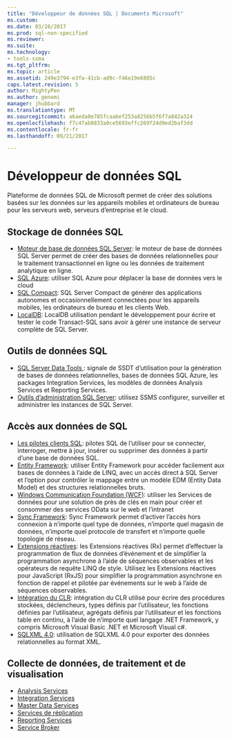 ```yaml
---
title: "Développeur de données SQL | Documents Microsoft"
ms.custom: 
ms.date: 03/28/2017
ms.prod: sql-non-specified
ms.reviewer: 
ms.suite: 
ms.technology:
- tools-ssma
ms.tgt_pltfrm: 
ms.topic: article
ms.assetid: 249e3794-e3fa-41cb-ad9c-f46e19e6805c
caps.latest.revision: 5
author: MightyPen
ms.author: genemi
manager: jhubbard
ms.translationtype: MT
ms.sourcegitcommit: a6aeda8e785fcaabef253a8256b5f6f7a842a324
ms.openlocfilehash: f7c47ab0833a0ce5693effc269f24d9ed2baf3dd
ms.contentlocale: fr-fr
ms.lasthandoff: 09/21/2017

---
```

# <a name="sql-data-developer"></a>Développeur de données SQL
Plateforme de données SQL de Microsoft permet de créer des solutions basées sur les données sur les appareils mobiles et ordinateurs de bureau pour les serveurs web, serveurs d’entreprise et le cloud.  

## <a name="sql-data-storage"></a>Stockage de données SQL
* [Moteur de base de données SQL Server](../database-engine/configure-windows/sql-server-database-engine.md): le moteur de base de données SQL Server permet de créer des bases de données relationnelles pour le traitement transactionnel en ligne ou les données de traitement analytique en ligne. 
* [SQL Azure](https://docs.microsoft.com/azure/sql-database/): utiliser SQL Azure pour déplacer la base de données vers le cloud 
* [SQL Compact](https://www.microsoft.com/en-us/download/details.aspx?id=17876): SQL Server Compact de générer des applications autonomes et occasionnellement connectées pour les appareils mobiles, les ordinateurs de bureau et les clients Web.
* [LocalDB](../database-engine/configure-windows/sql-server-2016-express-localdb.md): LocalDB utilisation pendant le développement pour écrire et tester le code Transact-SQL sans avoir à gérer une instance de serveur complète de SQL Server.

## <a name="sql-data-tools"></a>Outils de données SQL
* [SQL Server Data Tools ](../ssdt/download-sql-server-data-tools-ssdt.md) : signale de SSDT d’utilisation pour la génération de bases de données relationnelles, bases de données SQL Azure, les packages Integration Services, les modèles de données Analysis Services et Reporting Services.
* [Outils d’administration SQL Server](../ssms/download-sql-server-management-studio-ssms.md): utilisez SSMS configurer, surveiller et administrer les instances de SQL Server.

## <a name="sql-data-access"></a>Accès aux données de SQL
* [Les pilotes clients SQL](sql-connection-libraries.md): pilotes SQL de l’utiliser pour se connecter, interroger, mettre à jour, insérer ou supprimer des données à partir d’une base de données SQL.
* [Entity Framework](https://msdn.microsoft.com/library/gg696172.aspx): utiliser Entity Framework pour accéder facilement aux bases de données à l’aide de LINQ, avec un accès direct à SQL Server et l’option pour contrôler le mappage entre un modèle EDM (Entity Data Model) et des structures relationnelles bruts. 
* [Windows Communication Foundation (WCF)](https://msdn.microsoft.com/library/dd456779.aspx): utiliser les Services de données pour une solution de près de clés en main pour créer et consommer des services OData sur le web et l’intranet
* [Sync Framework](https://msdn.microsoft.com/library/jj839436.aspx): Sync Framework permet d’activer l’accès hors connexion à n’importe quel type de données, n’importe quel magasin de données, n’importe quel protocole de transfert et n’importe quelle topologie de réseau.
* [Extensions réactives](https://msdn.microsoft.com/library/hh242985.aspx): les Extensions réactives (Rx) permet d’effectuer la programmation de flux de données d’événement et de simplifier la programmation asynchrone à l’aide de séquences observables et les opérateurs de requête LINQ de style.  Utilisez les Extensions réactives pour JavaScript (RxJS) pour simplifier la programmation asynchrone en fonction de rappel et pilotée par événements sur le web à l’aide de séquences observables.
* [Intégration du CLR](../relational-databases/clr-integration/common-language-runtime-clr-integration-programming-concepts.md): intégration du CLR utilisé pour écrire des procédures stockées, déclencheurs, types définis par l’utilisateur, les fonctions définies par l’utilisateur, agrégats définis par l’utilisateur et les fonctions table en continu, à l’aide de n’importe quel langage .NET Framework, y compris Microsoft Visual Basic .NET et Microsoft Visual c#. 
* [SQLXML 4.0](../relational-databases/sqlxml/sqlxml-4-0-programming-concepts.md): utilisation de SQLXML 4.0 pour exporter des données relationnelles au format XML.

## <a name="data-collection-processing-and-visualization"></a>Collecte de données, de traitement et de visualisation
* [Analysis Services](/sql-docs/docs/analysis-services/analysis-services-developer-documentation)
* [Integration Services](/sql-docs/docs/integration-services/integration-services-developer-documentation)  
* [Master Data Services](/sql-docs/docs/master-data-services/develop/master-data-services-developer-documentation)
* [Services de réplication](/sql-docs/docs/relational-databases/replication/concepts/replication-developer-documentation)
* [Reporting Services](/sql-docs/docs/reporting-services/reporting-services-developer-documentation)
* [Service Broker](/sql-docs/docs/database-engine/configure-windows/sql-server-service-broker)


 

